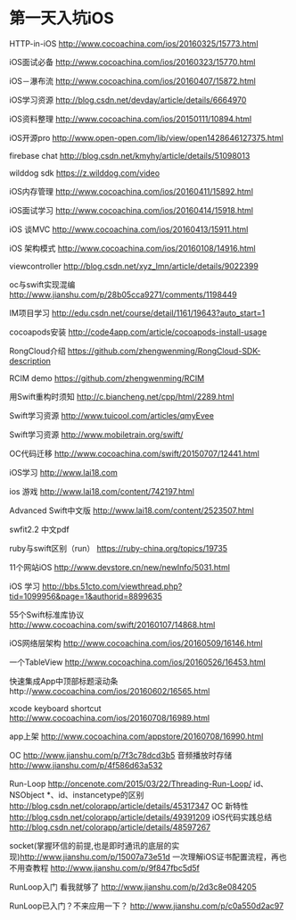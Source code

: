# 第一天入坑iOS
HTTP-in-iOS  http://www.cocoachina.com/ios/20160325/15773.html

iOS面试必备 http://www.cocoachina.com/ios/20160323/15770.html

iOS－瀑布流 http://www.cocoachina.com/ios/20160407/15872.html

iOS学习资源  http://blog.csdn.net/devday/article/details/6664970

iOS资料整理  http://www.cocoachina.com/ios/20150111/10894.html

iOS开源pro http://www.open-open.com/lib/view/open1428646127375.html

firebase chat http://blog.csdn.net/kmyhy/article/details/51098013

wilddog sdk   https://z.wilddog.com/video

iOS内存管理  http://www.cocoachina.com/ios/20160411/15892.html

iOS面试学习 http://www.cocoachina.com/ios/20160414/15918.html

iOS 谈MVC   http://www.cocoachina.com/ios/20160413/15911.html

iOS 架构模式 http://www.cocoachina.com/ios/20160108/14916.html

viewcontroller http://blog.csdn.net/xyz_lmn/article/details/9022399


oc与swift实现混编 http://www.jianshu.com/p/28b05cca9271/comments/1198449

IM项目学习 http://edu.csdn.net/course/detail/1161/19643?auto_start=1

cocoapods安装 http://code4app.com/article/cocoapods-install-usage

RongCloud介绍 https://github.com/zhengwenming/RongCloud-SDK-description

RCIM demo  https://github.com/zhengwenming/RCIM

用Swift重构时须知 http://c.biancheng.net/cpp/html/2289.html

Swift学习资源 http://www.tuicool.com/articles/qmyEvee

Swift学习资源 http://www.mobiletrain.org/swift/

OC代码迁移 http://www.cocoachina.com/swift/20150707/12441.html

iOS学习 http://www.lai18.com

ios 游戏 http://www.lai18.com/content/742197.html

Advanced Swift中文版 http://www.lai18.com/content/2523507.html

swfit2.2 中文pdf 

ruby与swift区别（run） https://ruby-china.org/topics/19735

11个网站iOS http://www.devstore.cn/new/newInfo/5031.html

iOS 学习 http://bbs.51cto.com/viewthread.php?tid=1099956&page=1&authorid=8899635

55个Swift标准库协议 http://www.cocoachina.com/swift/20160107/14868.html

iOS网络层架构 http://www.cocoachina.com/ios/20160509/16146.html

一个TableView http://www.cocoachina.com/ios/20160526/16453.html

快速集成App中顶部标题滚动条http://www.cocoachina.com/ios/20160602/16565.html

xcode keyboard shortcut http://www.cocoachina.com/ios/20160708/16989.html

app上架 http://www.cocoachina.com/appstore/20160708/16990.html

OC  http://www.jianshu.com/p/7f3c78dcd3b5
音频播放时存储 http://www.jianshu.com/p/4f586d63a532

Run-Loop   http://oncenote.com/2015/03/22/Threading-Run-Loop/
id、NSObject *、id<NSObject>、instancetype的区别   http://blog.csdn.net/colorapp/article/details/45317347
OC 新特性 http://blog.csdn.net/colorapp/article/details/49391209
iOS代码实践总结 http://blog.csdn.net/colorapp/article/details/48597267

socket(掌握环信的前提,也是即时通讯的底层的实现)http://www.jianshu.com/p/15007a73e51d
一次理解iOS证书配置流程，再也不用查教程 http://www.jianshu.com/p/9f847fbc5d5f

RunLoop入门 看我就够了 http://www.jianshu.com/p/2d3c8e084205

RunLoop已入门？不来应用一下？ http://www.jianshu.com/p/c0a550d2ac97

